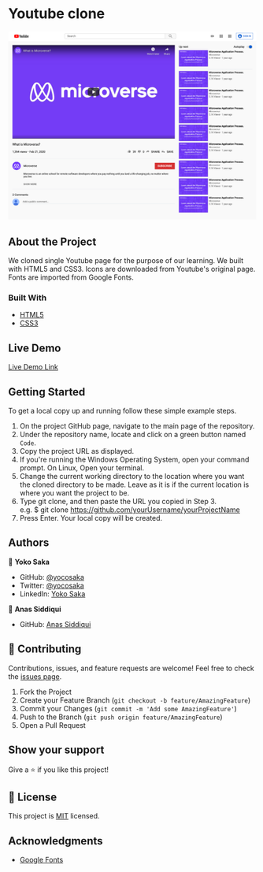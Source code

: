 # Youtube clone
![screenshot](./Project_Screenshot.png)


## About the Project
We cloned single Youtube page for the purpose of our learning.
We built with HTML5 and CSS3.
Icons are downloaded from Youtube's original page.
Fonts are imported from Google Fonts.


### Built With

* [HTML5](https://en.wikipedia.org/wiki/HTML5)
* [CSS3](https://developer.mozilla.org/en-US/docs/Archive/CSS3)


## Live Demo

[Live Demo Link](https://smcommits.github.io/)


## Getting Started

To get a local copy up and running follow these simple example steps.

1. On the project GitHub page, navigate to the main page of the repository.
2. Under the repository name, locate and click on a green button named `Code`. 
3. Copy the project URL as displayed.
4. If you're running the Windows Operating System, open your command prompt. On Linux, Open your terminal. 
5. Change the current working directory to the location where you want the cloned directory to be made. Leave as it is if the current location is where you want the project to be. 
6. Type git clone, and then paste the URL you copied in Step 3. <br>
e.g. $ git clone https://github.com/yourUsername/yourProjectName 
7. Press Enter. Your local copy will be created. 


## Authors

👤 **Yoko Saka**

- GitHub: [@yocosaka](https://github.com/yocosaka)
- Twitter: [@yocosaka](https://twitter.com/yocosaka)
- LinkedIn: [Yoko Saka](https://www.linkedin.com/in/yokosaka)


👤 **Anas Siddiqui**

- GitHub: [Anas Siddiqui](https://github.com/smcommits)


## 🤝 Contributing

Contributions, issues, and feature requests are welcome!
Feel free to check the [issues page](../../issues).

1. Fork the Project
2. Create your Feature Branch (`git checkout -b feature/AmazingFeature`)
3. Commit your Changes (`git commit -m 'Add some AmazingFeature'`)
4. Push to the Branch (`git push origin feature/AmazingFeature`)
5. Open a Pull Request


## Show your support

Give a ⭐️ if you like this project!


## 📝 License

This project is [MIT](./LICENSE) licensed.


## Acknowledgments

- [Google Fonts](https://fonts.google.com/)
